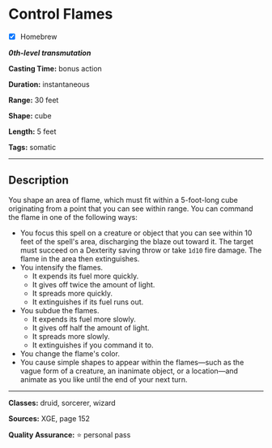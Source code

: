 # Control Flames

- [x] Homebrew

***0th-level transmutation***

**Casting Time:** bonus action

**Duration:** instantaneous

**Range:** 30 feet

**Shape:** cube

**Length:** 5 feet

**Tags:** somatic

---

## Description
You shape an area of flame, which must fit within a 5-foot-long cube originating from a point that you can see within range.
You can command the flame in one of the following ways:
- You focus this spell on a creature or object that you can see within 10 feet of the spell's area, discharging the blaze out toward it.
The target must succeed on a Dexterity saving throw or take `1d10` fire damage.
The flame in the area then extinguishes.
- You intensify the flames.
	- It expends its fuel more quickly.
	- It gives off twice the amount of light.
	- It spreads more quickly.
	- It extinguishes if its fuel runs out.
- You subdue the flames.
	- It expends its fuel more slowly.
	- It gives off half the amount of light.
	- It spreads more slowly.
	- It extinguishes if you command it to.
- You change the flame's color.
- You cause simple shapes to appear within the flames&mdash;such as the vague form of a creature, an inanimate object, or a location&mdash;and animate as you like until the end of your next turn.

---

**Classes:** druid, sorcerer, wizard

**Sources:** XGE, page 152

**Quality Assurance:** :star: personal pass
